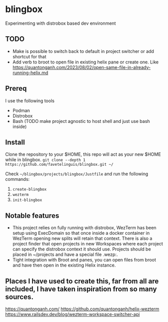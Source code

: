 # blingbox
Experimenting with distrobox based dev environment

## TODO
  * Make is possible to switch back to default in project switcher or add shortcut for that
  * Add verb to broot to open file in existing helix pane or create one. Like https://quantonganh.com/2023/08/02/open-same-file-in-already-running-helix.md
## Prereq
I use the following tools
* Podman
* Distrobox
* Bash (TODO make project agnostic to host shell and just use bash inside)

## Install
Clone the repository to your $HOME, this repo will act as your new $HOME while in blingbox.
`git clone --depth 1 https://github.com/favetelinguis/blingbox.git ~/`

Check `~/blingbox/projects/blingbox/Justfile` and run the following commands:
  1. `create-blingbox`
  2. `wezterm`
  3. `init-blingbox`

## Notable features
  * This project relies on fully running with distrobox, WezTerm has been setup using ExecDomain so that once inside a docker container in WezTerm opening new splits will retain that context. There is also a project finder that open projects in new Workspaces where each project can specify the distrobox context it should use. Projects should be placed in ~/projects and have a special file .wezp:<distrobox to use as context>.
  * Tight integration with Broot and panes, you can open files from broot and have then open in the existing Helix instance.

## Places I have used to create this, far from all are included, I have taken inspiration from so many sources.
https://quantonganh.com/
https://github.com/quantonganh/helix-wezterm
https://www.railsdev.dev/blog/wezterm-workspace-switcher-api

